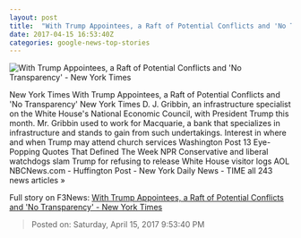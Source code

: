 ```yaml
---
layout: post
title:  "With Trump Appointees, a Raft of Potential Conflicts and 'No Transparency' - New York Times"
date: 2017-04-15 16:53:40Z
categories: google-news-top-stories
---
```


![With Trump Appointees, a Raft of Potential Conflicts and 'No Transparency' - New York Times](https://static01.nyt.com/images/2017/04/16/us/16conflicts-5/16conflicts-5-facebookJumbo.jpg)

New York Times With Trump Appointees, a Raft of Potential Conflicts and 'No Transparency' New York Times D. J. Gribbin, an infrastructure specialist on the White House's National Economic Council, with President Trump this month. Mr. Gribbin used to work for Macquarie, a bank that specializes in infrastructure and stands to gain from such undertakings. Interest in where and when Trump may attend church services Washington Post 13 Eye-Popping Quotes That Defined The Week NPR Conservative and liberal watchdogs slam Trump for refusing to release White House visitor logs AOL NBCNews.com - Huffington Post - New York Daily News - TIME all 243 news articles »


Full story on F3News: [With Trump Appointees, a Raft of Potential Conflicts and 'No Transparency' - New York Times](http://www.f3nws.com/n/44ZBBC)

> Posted on: Saturday, April 15, 2017 9:53:40 PM
